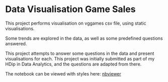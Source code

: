 # Data Visualisation Game Sales
This project performs visualisation on vggames csv file, using static visualisations.

Some trends are explored in the data, as well as some predefined questions answered.

This project attempts to answer some questions in the data and present visualisations for each.
This project was initially submitted as part of my HDip in Data Analytics, and the questions are adapted from there.

The notebook can be viewed with styles here:
[nbviewer](https://nbviewer.org/github/Lughaidh-w/Data-Visualisation-Game-Sales/blob/master/notebooks/data_exploration_game_sales.ipynb)
